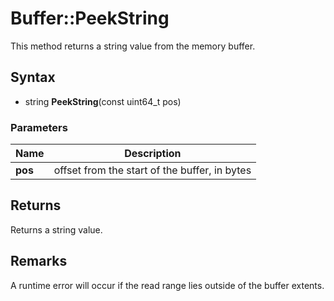 # Buffer::PeekString #
This method returns a string value from the memory buffer.

## Syntax ##
- string **PeekString**(const uint64_t pos)

### Parameters ###
| Name | Description |
| ----- | ----- |
| **pos** | offset from the start of the buffer, in bytes |

## Returns ##
Returns a string value.

## Remarks ##
A runtime error will occur if the read range lies outside of the buffer extents.

